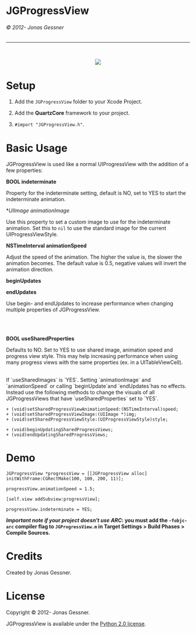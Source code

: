<h1>JGProgressView</h1><h6>© 2012-<script>document.write(new Date().getFullYear())</script> Jonas Gessner</h6>

----------------
<br>

<p align="center">
<img src=http://j-gessner.de/general/images/JGProgressView.png>
</p>

Setup
=====
1. Add the `JGProgressView` folder to your Xcode Project.

2. Add the **QuartzCore** framework to your project.

3. `#import "JGProgressView.h"`.

Basic Usage
===========

JGProgressView is used like a normal UIProgressView with the addition of a few properties:


**BOOL indeterminate**

Property for the indeterminate setting, default is NO, set to YES to start the indeterminate animation.



**UIImage *animationImage**

Use this property to set a custom image to use for the indeterminate animation. Set this to `nil` to use the standard image for the current UIProgressViewStyle.


**NSTimeInterval animationSpeed**

Adjust the speed of the animation. The higher the value is, the slower the animation becomes. The default value is 0.5, negative values will invert the animation direction.


**beginUpdates**

**endUpdates**

Use begin- and endUpdates to increase performance when changing multiple properties of JGProgressView.


<br>
<br>

**BOOL useSharedProperties**

Defaults to NO. Set to YES to use shared image, animation speed and progress view style. This may help increasing performance when using many progress views with the same properties (ex. in a UITableViewCell).

<br>
If `useSharedImages` is `YES`. Setting `animationImage` and `animationSpeed` or calling `beginUpdate`and `endUpdates`has no effects. Instead use the following methods to change the visuals of all JGProgressViews that have `useSharedProperties` set to `YES`.


	+ (void)setSharedProgressViewAnimationSpeed:(NSTimeInterval)speed;
	+ (void)setSharedProgressViewImage:(UIImage *)img;
	+ (void)setSharedProgressViewStyle:(UIProgressViewStyle)style;

	+ (void)beginUpdatingSharedProgressViews;
	+ (void)endUpdatingSharedProgressViews;

Demo
=====

	JGProgressView *progressView = [[JGProgressView alloc] initWithFrame:CGRectMake(100, 100, 200, 11)];
	
	progressView.animationSpeed = 1.5;
	
	[self.view addSubview:progressView];

	progressView.indeterminate = YES;


__*Important note if your project doesn't use ARC*: you must add the `-fobjc-arc` compiler flag to `JGProgressView.m` in Target Settings > Build Phases > Compile Sources.__


Credits
======
Created by Jonas Gessner.


License
=====

Copyright © 2012-<script>document.write(new Date().getFullYear())</script> Jonas Gessner.

JGProgressView is available under the <a href="http://opensource.org/licenses/Python-2.0">Python 2.0 license</a>.
